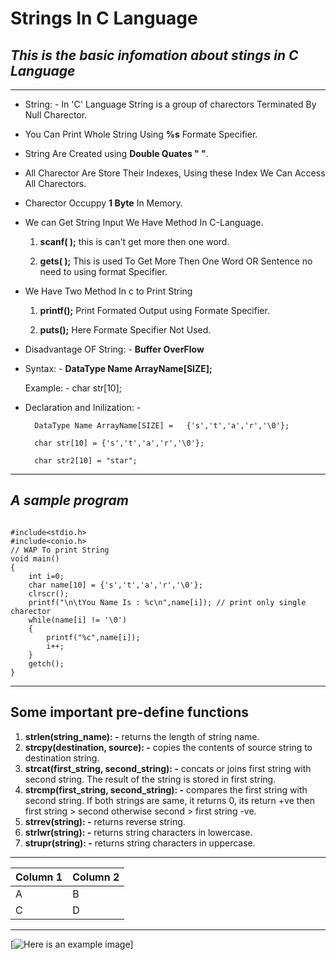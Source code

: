 # **Strings In C Language**
## _This is the basic infomation about stings in C Language_

---
- String: - In 'C' Language String is a group of charectors Terminated By Null Charector.

* You Can Print Whole String Using **%s** Formate Specifier.

* String Are Created using **Double Quates  " "**. 

* All Charector Are Store Their Indexes, Using these Index We Can Access All Charectors.

* Charector Occuppy **1 Byte** In Memory.

* We can Get String Input We Have Method In C-Language.
    1.	**scanf( );** this is can't get more then one word.

    2.	**gets( );** This is used To Get More Then One Word OR Sentence no need to using format Specifier.
* We Have Two Method In c to Print String
    1.	**printf();** Print Formated Output using Formate Specifier.
   
    2.	**puts();**  Here Formate Specifier Not Used.
* Disadvantage OF String: - 	**Buffer OverFlow**

* Syntax: -
			**DataType       Name   ArrayName[SIZE];**
    
    Example: - char  str[10];

* Declaration and Inilization: -
		
        DataType Name ArrayName[SIZE] =   {'s','t','a','r','\0'};
        
        char str[10] = {'s','t','a','r','\0'};
            
        char str2[10] = "star"; 

---

## ___A sample program___

```

#include<stdio.h>
#include<conio.h>
// WAP To print String
void main()
{
	int i=0;
	char name[10] = {'s','t','a','r','\0'};
	clrscr();
	printf("\n\tYou Name Is : %c\n",name[i]); // print only single charector
	while(name[i] != '\0')
	{
		printf("%c",name[i]);
		i++;
	}
	getch();
}
```
---

## Some important pre-define functions

1)	**strlen(string_name): -**	returns the length of string name.
2)	**strcpy(destination, source): -**	copies the contents of source string to destination string.
3)	**strcat(first_string, second_string): -**	concats or joins first string with second string. The result of the string is stored in first string.
4)	**strcmp(first_string, second_string): -**	compares the first string with second string. If both strings are same, it returns 0, its return +ve then first string > second otherwise second > first string -ve.
5)	**strrev(string): -** 	returns reverse string.
6)	**strlwr(string): -**	returns string characters in lowercase.
7)	**strupr(string): -** 	returns string characters in uppercase.

---
|Column 1|Column 2|
|--------|--------|
|    A    |    B    |
|    C    |    D    |
---
[![Here is an example image](https://www.google.com/url?sa=i&url=https%3A%2F%2Fsimplesnippets.tech%2Fcpp-strings-with-explanation-example%2F&psig=AOvVaw22EIOF6kCLBpbx6VdrlT_0&ust=1678831062770000&source=images&cd=vfe&ved=0CBAQjRxqFwoTCNjL9Jrz2f0CFQAAAAAdAAAAABAR)]